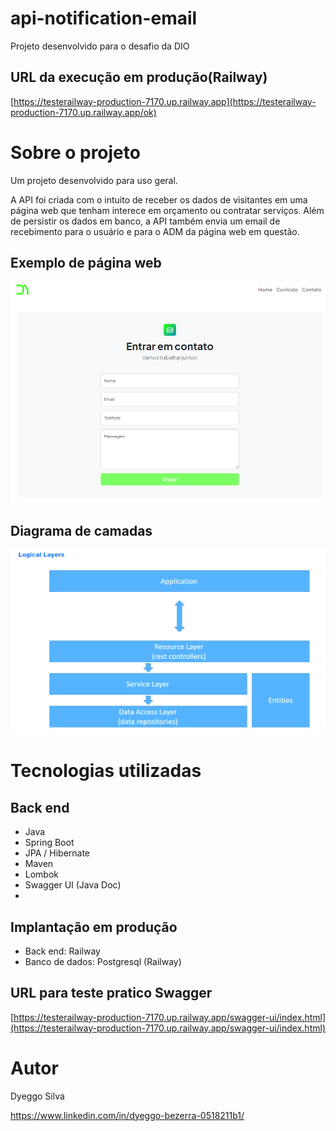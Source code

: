 # api-notification-email
 Projeto desenvolvido para o desafio da DIO 


 ## URL da execução em produção(Railway)

[https://testerailway-production-7170.up.railway.app](https://testerailway-production-7170.up.railway.app/ok)

# Sobre o projeto

Um projeto desenvolvido para uso geral.

A API foi criada com o intuito de receber os dados de visitantes em uma página web que tenham interece em orçamento ou contratar serviços. 
Além de persistir os dados em banco, a API também envia um email de recebimento para o usuário e para o ADM da página web em questão.

## Exemplo de página web
![Mobile 1](https://github.com/dyeggoSilva/apiContato/blob/main/imagens/tela.png) 

## Diagrama de camadas
![Mobile 1](https://github.com/dyeggoSilva/apiContato/blob/main/imagens/camadas-1.jpg) 

# Tecnologias utilizadas

## Back end
- Java
- Spring Boot
- JPA / Hibernate
- Maven
- Lombok
- Swagger UI (Java Doc)
- 
## Implantação em produção
- Back end: Railway
- Banco de dados: Postgresql (Railway)
  

## URL para teste pratico Swagger

[https://testerailway-production-7170.up.railway.app/swagger-ui/index.html](https://testerailway-production-7170.up.railway.app/swagger-ui/index.html)

# Autor

Dyeggo Silva

https://www.linkedin.com/in/dyeggo-bezerra-0518211b1/
